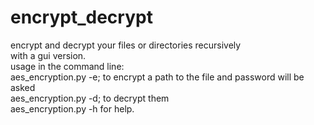# encrypt_decrypt
encrypt and decrypt your files or directories recursively                                                               
with a gui version.                                                                                                     
usage in the command line:                                                                                              
  aes_encryption.py -e; to encrypt a path to the file and password will be asked                                        
  aes_encryption.py -d; to decrypt them                                                                                 
  aes_encryption.py -h for help.                                                                                        

